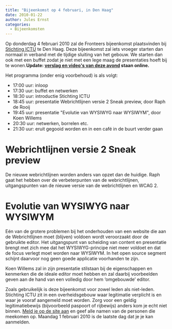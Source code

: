 ```yaml
---
title: "Bijeenkomst op 4 februari, in Den Haag"
date: 2010-01-22
author: Jules Ernst
categories: 
  - Bijeenkomsten
---
```

Op donderdag 4 februari 2010 zal de Fronteers bijeenkomst plaatsvinden bij [Stichting ICTU](http://www.ictu.nl/) te Den Haag. Deze bijeenkomst zal iets vroeger starten dan normaal in verband met de tijdige sluiting van het gebouw. We starten dan ook met een buffet zodat je niet met een lege maag de presentaties hoeft bij te wonen.**Update: [verslag en video's van deze avond](/bijeenkomsten/2010/stichting-ictu) staan online.**

Het programma (onder enig voorbehoud) is als volgt:

* 17:00 uur: inloop
* 17:30 uur: buffet en netwerken
* 18:30 uur: introductie Stichting ICTU
* 18:45 uur: presentatie Webrichtlijnen versie 2 Sneak preview, door Raph de Rooij
* 19:45 uur: presentatie "Evolutie van WYSIWYG naar WYSIWYM", door Koen Willems
* 20:30 uur: netwerken, borrelen etc.
* 21:30 uur: eruit gegooid worden en in een café in de buurt verder gaan

# Webrichtlijnen versie 2 Sneak preview

De nieuwe webrichtlijnen worden anders van opzet dan de huidige. Raph gaat het hebben over de verbeterpunten van de webrichtlijnen, uitgangspunten van de nieuwe versie van de webrichtlijnen en WCAG 2.

# Evolutie van WYSIWYG naar WYSIWYM

Eén van de grotere problemen bij het onderhouden van een website die aan de Webrichtlijnen moet (blijven) voldoen wordt veroorzaakt door de gebruikte editor. Het uitgangspunt van scheiding van content en presentatie brengt met zich mee dat het WYSIWYG-principe niet meer voldoet en dat de focus verlegt moet worden naar WYSIWYM. In het open source segment schijnt daarvoor nog geen goede applicatie voorhanden te zijn.

Koen Willems zal in zijn presentatie stilstaan bij de eigenschappen en kenmerken die de ideale editor moet hebben en zal daarbij voorbeelden geven aan de hand van een volledig door hem ‘omgebouwde’ editor.

Zoals gebruikelijk is deze bijeenkomst voor zowel leden als niet-leden. Stichting ICTU zit in een overheidsgebouw waar legitimatie verplicht is en waar je vooraf aangemeld moet worden. Zorg voor een geldig legitimatiebewijs (bijvoorbeeld paspoort of rijbewijs) anders kom je echt niet binnen. [Meld je op de site aan](/bijeenkomsten/planning#formulier-1) en geef alle namen van de personen die meekomen op. Maandag 1 februari 2010 is de laatste dag dat je je kan aanmelden.
